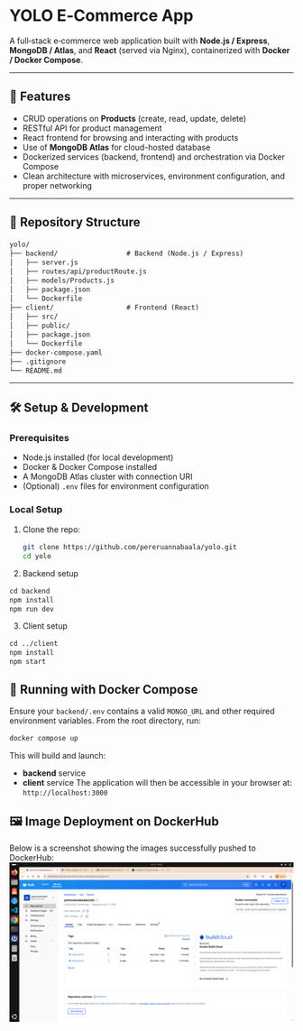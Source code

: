 # YOLO E‑Commerce App

A full‑stack e‑commerce web application built with **Node.js / Express**, **MongoDB / Atlas**, and **React** (served via Nginx), containerized with **Docker / Docker Compose**.

---

## 🚀 Features

- CRUD operations on **Products** (create, read, update, delete)  
- RESTful API for product management  
- React frontend for browsing and interacting with products  
- Use of **MongoDB Atlas** for cloud-hosted database  
- Dockerized services (backend, frontend) and orchestration via Docker Compose  
- Clean architecture with microservices, environment configuration, and proper networking  

---

## 📂 Repository Structure
```
yolo/
├── backend/                 # Backend (Node.js / Express)
│   ├── server.js
│   ├── routes/api/productRoute.js
│   ├── models/Products.js
│   ├── package.json
│   └── Dockerfile
├── client/                  # Frontend (React)
│   ├── src/
│   ├── public/
│   ├── package.json
│   └── Dockerfile
├── docker-compose.yaml
├── .gitignore
└── README.md

```
---

## 🛠 Setup & Development

### Prerequisites

- Node.js installed (for local development)  
- Docker & Docker Compose installed  
- A MongoDB Atlas cluster with connection URI  
- (Optional) `.env` files for environment configuration  

### Local Setup 

1. Clone the repo:  
   ```bash
   git clone https://github.com/pereruannabaala/yolo.git
   cd yolo

2. Backend setup
```
cd backend
npm install
npm run dev 
```

3. Client setup
```
cd ../client
npm install
npm start
```

## 🐳 Running with Docker Compose

Ensure your `backend/.env` contains a valid `MONGO_URL` and other required environment variables.
From the root directory, run:

```bash
docker compose up
```
This will build and launch:
- **backend** service
- **client** service
The application will then be accessible in your browser at: ``http://localhost:3000``

## 🖼 Image Deployment on DockerHub
Below is a screenshot showing the images successfully pushed to DockerHub:
![DockerHub Image Deployment](images/dockerhub-screenshot.png)



